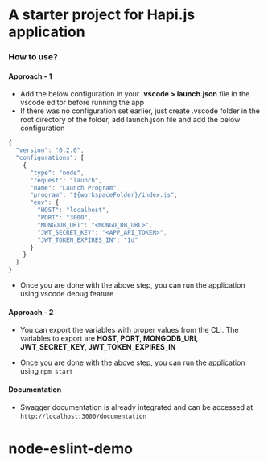 # A starter project for Hapi.js application

### How to use?

#### Approach - 1
- Add the below configuration in your **.vscode > launch.json** file in the vscode editor before running the app
- If there was no configuration set earlier, just create .vscode folder in the root directory of the folder, add launch.json file and add the below configuration

````javascript
{
  "version": "0.2.0",
  "configurations": [
    {
      "type": "node",
      "request": "launch",
      "name": "Launch Program",
      "program": "${workspaceFolder}/index.js",
      "env": {
        "HOST": "localhost",
        "PORT": "3000",
        "MONGODB_URI": "<MONGO_DB_URL>",
        "JWT_SECRET_KEY": "<APP_API_TOKEN>",
        "JWT_TOKEN_EXPIRES_IN": "1d"
      }
    }
  ]
}

````

- Once you are done with the above step, you can run the application using vscode debug feature

#### Approach - 2
- You can export the variables with proper values from the CLI. The variables to export are **HOST, PORT, MONGODB_URI, JWT_SECRET_KEY, JWT_TOKEN_EXPIRES_IN**

- Once you are done with the above step, you can run the application using `npm start`

#### Documentation
- Swagger documentation is already integrated and can be accessed at `http://localhost:3000/documentation`
# node-eslint-demo
